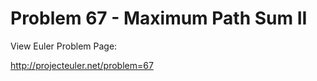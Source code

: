 Problem 67 - Maximum Path Sum II
=============================

View Euler Problem Page:

http://projecteuler.net/problem=67


